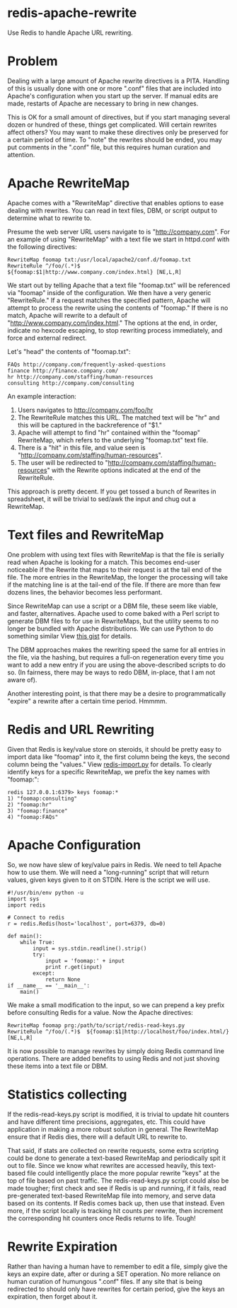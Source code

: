 redis-apache-rewrite
====================

Use Redis to handle Apache URL rewriting.


Problem
=======

Dealing with a large amount of Apache rewrite directives is a PITA. Handling of this is usually done with one or more ".conf" files that are included into Apache's configuration when you start up the server. If manual edits are made, restarts of Apache are necessary to bring in new changes. 

This is OK for a small amount of directives, but if you start managing several dozen or hundred of these, things get complicated. Will certain rewrites affect others? You may want to make these directives only be preserved for a certain period of time. To "note" the rewrites should be ended, you may put comments in the ".conf" file, but this requires human curation and attention.


Apache RewriteMap
=================
Apache comes with a "RewriteMap" directive that enables options to ease dealing with rewrites. You can read in text files, DBM, or script output to determine what to rewrite to.

Presume the web server URL users navigate to is "http://company.com". For an example of using "RewriteMap" with a text file we start in httpd.conf with the following directives:

    RewriteMap foomap txt:/usr/local/apache2/conf.d/foomap.txt
    RewriteRule ^/foo/(.*)$  ${foomap:$1|http://www.company.com/index.html} [NE,L,R]

We start out by telling Apache that a text file "foomap.txt" will be referenced via "foomap" inside of the configuration. We then have a very generic "RewriteRule." If a request matches the specified pattern, Apache will attempt to process the rewrite using the contents of "foomap." If there is no match, Apache will rewrite to a default of "http://www.company.com/index.html." The options at the end, in order, indicate no hexcode escaping, to stop rewriting process immediately, and force and external redirect.

Let's "head" the contents of "foomap.txt":

    FAQs http://company.com/frequently-asked-questions
    finance http://finance.company.com/
    hr http://company.com/staffing/human-resources
    consulting http://company.com/consulting

An example interaction:

1. Users navigates to http://company.com/foo/hr
2. The RewriteRule matches this URL. The matched text will be "hr" and this will be captured in the backreference of "$1."
3. Apache will attempt to find "hr" contained within the "foomap" RewriteMap, which refers to the underlying "foomap.txt" text file.
4. There is a "hit" in this file, and value seen is "http://company.com/staffing/human-resources".
5. The user will be redirected to "http://company.com/staffing/human-resources" with the Rewrite options indicated at the end of the RewriteRule.

This approach is pretty decent. If you get tossed a bunch of Rewrites in spreadsheet, it will be trivial to sed/awk the input and chug out a RewriteMap. 

Text files and RewriteMap
=========================
One problem with using text files with RewriteMap is that the file is serially read when Apache is looking for a match. This becomes end-user noticeable if the Rewrite that maps to their request is at the tail end of the file. The more entries in the RewriteMap, the longer the processing will take if the matching line is at the tail-end of the file. If there are more than few dozens lines, the behavior becomes less performant.

Since RewriteMap can use a script or a DBM file, these seem like viable, and faster, alternatives. Apache used to come baked with a Perl script to generate DBM files to for use in RewriteMaps, but the utility seems to no longer be bundled with Apache distributions. We can use Python to do something similar 
View [this gist](https://gist.github.com/terryjbates/3801757 "Title") for details.

The DBM approaches makes the rewriting speed the same for all entries in the file, via the hashing, but requires a full-on regeneration every time you want to add a new entry if you are using the above-described scripts to do so. (In fairness, there may be ways to redo DBM, in-place, that I am not aware of).

Another interesting point, is that there may be a desire to programmatically "expire" a rewrite after a certain time period. Hmmmm.


Redis and URL Rewriting
=======================

Given that Redis is key/value store on steroids, it should be pretty easy to import data like "foomap" into it, the first column being the keys, the second column being the "values." View [redis-import.py](https://github.com/terryjbates/redis-apache-rewrite/blob/master/redis-import.py "Title") for details. To clearly identify keys for a specific RewriteMap, we prefix the key names with "foomap:":

    redis 127.0.0.1:6379> keys foomap:*
    1) "foomap:consulting"
    2) "foomap:hr"
    3) "foomap:finance"
    4) "foomap:FAQs"


Apache Configuration
====================

So, we now have slew of key/value pairs in Redis. We need to tell Apache how to use them. We will need a "long-running" script that will return values, given keys given to it on STDIN. Here is the script we will use.

    #!/usr/bin/env python -u
    import sys
    import redis 

    # Connect to redis
    r = redis.Redis(host='localhost', port=6379, db=0)

    def main():
        while True:
            input = sys.stdin.readline().strip()
            try:
                input = 'foomap:' + input
                print r.get(input)
            except:
                return None
    if __name__ == '__main__':
        main()

We make a small modification to the input, so we can prepend a key prefix before consulting Redis for a value. Now the Apache directives:

    RewriteMap foomap prg:/path/to/script/redis-read-keys.py
    RewriteRule ^/foo/(.*)$  ${foomap:$1|http://localhost/foo/index.html/} [NE,L,R]

It is now possible to manage rewrites by simply doing Redis command line operations. There are added benefits to using Redis and not just shoving these items into a text file or DBM. 

Statistics collecting
=====================

If the redis-read-keys.py script is modified, it is trivial to update hit counters and have different time precisions, aggregates, etc. This could have application in making a more robust solution in general. The RewriteMap ensure that if Redis dies, there will a default URL to rewrite to. 

That said, if stats are collected on rewrite requests, some extra scripting could be done to generate a text-based RewriteMap and periodically spit it out to file. Since we know what rewrites are accessed heavily, this text-based file could intelligently place the more popular rewrite "keys" at the top of file based on past traffic. The redis-read-keys.py script could also be made tougher; first check and see if Redis is up and running, if it fails, read pre-generated text-based RewriteMap file into memory, and serve data based on its contents. If Redis comes back up, then use that instead. Even more, if the script locally is tracking hit counts per rewrite, then increment the corresponding hit counters once Redis returns to life. Tough!


Rewrite Expiration
==================

Rather than having a human have to remember to edit a file, simply give the keys an expire date, after or during a SET operation. No more reliance on human curation of humungous ".conf" files. If any site that is being redirected to should only have rewrites for certain period, give the keys an expiration, then forget about it.


